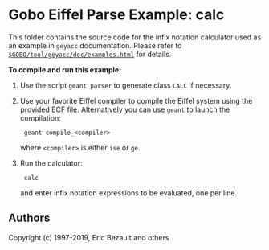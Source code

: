 # Gobo Eiffel Parse Example: calc

This folder contains the source code for the infix notation calculator 
used as an example in `geyacc` documentation.
Please refer to
[`$GOBO/tool/geyacc/doc/examples.html`](http://www.gobosoft.com/eiffel/gobo/geyacc/examples.html)
for details.

**To compile and run this example:**

1. Use the script `geant parser` to generate class `CALC` if necessary.

2. Use your favorite Eiffel compiler to compile the Eiffel system using
   the provided ECF file. Alternatively you can use `geant` to launch
   the compilation:
   
        geant compile_<compiler>
       
    where `<compiler>` is either `ise` or `ge`.

3. Run the calculator:

        calc

    and enter infix notation expressions to be evaluated, one per line.

## Authors

Copyright (c) 1997-2019, Eric Bezault and others
